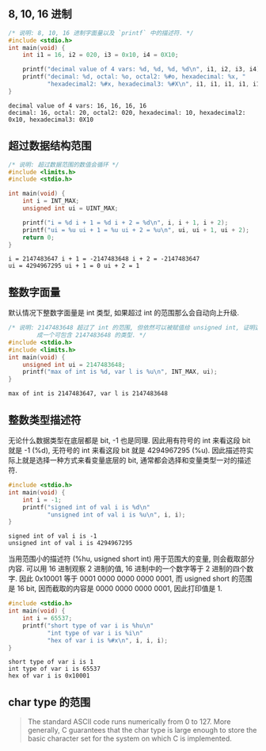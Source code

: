 ## 8, 10, 16 进制

```c
/* 说明: 8, 10, 16 进制字面量以及 `printf` 中的描述符. */
#include <stdio.h>
int main(void) {
    int i1 = 16, i2 = 020, i3 = 0x10, i4 = 0X10;

    printf("decimal value of 4 vars: %d, %d, %d, %d\n", i1, i2, i3, i4);
    printf("decimal: %d, octal: %o, octal2: %#o, hexadecimal: %x, "
           "hexadecimal2: %#x, hexadecimal3: %#X\n", i1, i1, i1, i1, i1, i1);
}
```

```
decimal value of 4 vars: 16, 16, 16, 16
decimal: 16, octal: 20, octal2: 020, hexadecimal: 10, hexadecimal2: 0x10, hexadecimal3: 0X10
```

## 超过数据结构范围

```c
/* 说明: 超过数据范围的数值会循环 */
#include <limits.h>
#include <stdio.h>

int main(void) {
    int i = INT_MAX;
    unsigned int ui = UINT_MAX;

    printf("i = %d i + 1 = %d i + 2 = %d\n", i, i + 1, i + 2);
    printf("ui = %u ui + 1 = %u ui + 2 = %u\n", ui, ui + 1, ui + 2);
    return 0;
}
```
```
i = 2147483647 i + 1 = -2147483648 i + 2 = -2147483647
ui = 4294967295 ui + 1 = 0 ui + 2 = 1
```

## 整数字面量

默认情况下整数字面量是 int 类型, 如果超过 int 的范围那么会自动向上升级.

```c
/* 说明: 2147483648 超过了 int 的范围, 但依然可以被赋值给 unsigned int, 证明这个字面量被升级
        成一个可包含 2147483648 的类型. */
#include <stdio.h>
#include <limits.h>
int main(void) {
    unsigned int ui = 2147483648;
    printf("max of int is %d, var l is %u\n", INT_MAX, ui);
}
```

```
max of int is 2147483647, var l is 2147483648
```

## 整数类型描述符

无论什么数据类型在底层都是 bit, -1 也是同理. 因此用有符号的 int 来看这段 bit 就是 -1 (%d), 无符号的 int 来看这段 bit 就是 4294967295 (%u). 因此描述符实际上就是选择一种方式来看变量底层的 bit, 通常都会选择和变量类型一对的描述符.

```c
#include <stdio.h>
int main(void) {
    int i = -1;
    printf("signed int of val i is %d\n"
           "unsigned int of val i is %u\n", i, i);
}
```

```
signed int of val i is -1
unsigned int of val i is 4294967295
```

当用范围小的描述符 (%hu, usigned short int) 用于范围大的变量, 则会截取部分内容. 可以用 16 进制观察 2 进制的值, 16 进制中的一个数字等于 2 进制的四个数字. 因此 0x10001 等于 0001 0000 0000 0000 0001, 而 usigned short 的范围是 16 bit, 因而截取的内容是 0000 0000 0000 0001, 因此打印值是 1.

```c
#include <stdio.h>
int main(void) {
    int i = 65537;
    printf("short type of var i is %hu\n"
           "int type of var i is %i\n"
           "hex of var i is %#x\n", i, i, i);
}
```

```
short type of var i is 1
int type of var i is 65537
hex of var i is 0x10001
```

## char type 的范围

> The standard ASCII code runs numerically from 0 to 127. More generally, C guarantees that the char type is large enough to store the basic character set for the system on which C is implemented.
